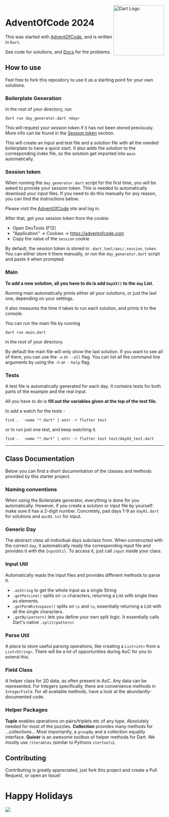 <img src="https://github.com/dart-lang.png" width="160" align="right" alt="Dart Logo">

# AdventOfCode 2024

This was started with [AdventOfCode](https://adventofcode.com/2024), and is written in `Dart`. 

See code for solutions, and [Docs](/docs/index.md) for the problems.

## How to use

Feel free to fork this repository to use it as a starting point for your own solutions.

### Boilerplate Generation

In the root of your directory, run

```console
dart run day_generator.dart <day>
```

This will request your session token if it has not been stored previously. More info can be found in the [Session token](<#session-token>) section.

This will create an input and test file and a solution file with all the needed boilerplate to have a quick start. It also adds the solution to the corresponding index file, so the solution get imported into `main` automatically.

### Session token

When running the `day_generator.dart` script for the first time, you will be asked to provide your session token. This is needed to automatically download your input files. If you need to do this manually for any reason, you can find the instructions below.

Please visit the [AdventOfCode](https://adventofcode.com) site and log in.

After that, get your session token from the cookie:

- Open DevTools (F12)
- "Application" -> Cookies -> <https://adventofcode.com>
- Copy the value of the `session` cookie

By default, the session token is stored in `.dart_tool/aoc/.session_token`. You can either store it there manually, or run the `day_generator.dart` script and paste it when prompted.

### Main

**To add a new solution, all you have to do is add `DayXX()` to the `day` List.**

Running main automatically prints either all your solutions, or just the last one, depending on your settings.

It also measures the time it takes to run each solution, and prints it to the console.

You can run the main file by running

```console
dart run main.dart
```

in the root of your directory.

By default the main file will only show the last solution. If you want to see all of them, you can use the `-a` or `--all` flag.
You can list all the command line arguments by using the `-h` or `--help` flag.

### Tests

A test file is automatically generated for each day. It contains tests for both parts of the example and the real input.

All you have to do is **fill out the variables given at the top of the test file.**

to add a watch for the tests - 

    find .  -name "*.dart" | entr -r flutter test

or to run just one test, and keep watching it. 

    find .  -name "*.dart" | entr -r flutter test test/dayXX_test.dart

---

## Class Documentation

Below you can find a short documentation of the classes and methods provided by this starter project.

### Naming conventions

When using the Boilerplate generator, everything is done for you automatically. However, if you create a solution or input file by yourself: make sure it has a 2-digit number. Concretely, pad days 1-9 as `day01.dart` for solutions and `aoc01.txt` for input.

### Generic Day

The abstract class all individual days subclass from. When constructed with the correct `day`, it automatically ready the corresponding input file and provides it with the `InputUtil`. To access it, just call `input` inside your class.

### Input Util

Automatically reads the input files and provides different methods to parse it.

- `.asString` to get the whole input as a single String
- `.getPerLine()` splits on `\n` characters, returning a List with single lines as elements.
- `.getPerWhitespace()` splits on `\s` and `\n`, essentially returning a List with all the single characters.
- `.getBy(pattern)` lets you define your own split logic. It essentially calls Dart's native `.split(pattern)`

### Parse Util

A place to store useful parsing operations, like creating a `List<int>` from a `List<String>`. There will be a lot of opportunities during AoC for you to extend this.

### Field Class

A helper class for 2D data, as often present in AoC. Any data can be represented. For Integers specifically, there are convenience methods in `IntegerField`. For all available methods, have a look at the abundantly-documented code.

### Helper Packages

**Tuple** enables operations on pairs/triplets etc of any type. Absolutely needed for most of the puzzles.
**Collection** provides many methods for ...collections... Most importantly, a `groupBy` and a collection equality interface.
**Quiver** is an awesome toolbox of helper methods for Dart. We mostly use `/iterables` (similar to Pythons `itertools`).

## Contributing

Contributing is greatly appreciated, just fork this project and create a Pull Request, or open an Issue!

# Happy Holidays

<img src="https://blogs.sap.com/wp-content/uploads/2020/11/EkaoQQTXEAMA4BN.jpg">
